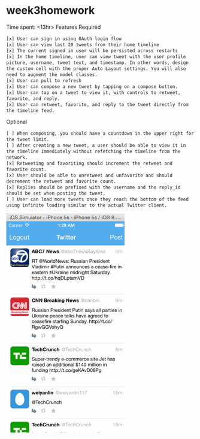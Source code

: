 # week3homework
Time spent: <13hr>
Features
Required

    [x] User can sign in using OAuth login flow
    [x] User can view last 20 tweets from their home timeline
    [x] The current signed in user will be persisted across restarts
    [x] In the home timeline, user can view tweet with the user profile picture, username, tweet text, and timestamp. In other words, design the custom cell with the proper Auto Layout settings. You will also need to augment the model classes.
    [x] User can pull to refresh
    [x] User can compose a new tweet by tapping on a compose button.
    [x] User can tap on a tweet to view it, with controls to retweet, favorite, and reply.
    [x] User can retweet, favorite, and reply to the tweet directly from the timeline feed.

Optional

    [ ] When composing, you should have a countdown in the upper right for the tweet limit.
    [ ] After creating a new tweet, a user should be able to view it in the timeline immediately without refetching the timeline from the network.
    [x] Retweeting and favoriting should increment the retweet and favorite count.
    [x] User should be able to unretweet and unfavorite and should decrement the retweet and favorite count.
    [x] Replies should be prefixed with the username and the reply_id should be set when posting the tweet,
    [ ] User can load more tweets once they reach the bottom of the feed using infinite loading similar to the actual Twitter client.

![Video Walkthrough](https://github.com/a121oio/week3homework/blob/master/record.gif)
